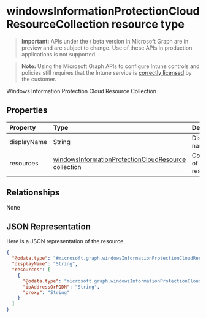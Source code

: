 ﻿# windowsInformationProtectionCloudResourceCollection resource type

> **Important:** APIs under the / beta version in Microsoft Graph are in preview and are subject to change. Use of these APIs in production applications is not supported.

> **Note:** Using the Microsoft Graph APIs to configure Intune controls and policies still requires that the Intune service is [correctly licensed](https://go.microsoft.com/fwlink/?linkid=839381) by the customer.

Windows Information Protection Cloud Resource Collection
## Properties
|Property|Type|Description|
|:---|:---|:---|
|displayName|String|Display name|
|resources|[windowsInformationProtectionCloudResource](../resources/intune_mam_windowsinformationprotectioncloudresource.md) collection|Collection of cloud resources|

## Relationships
None
## JSON Representation
Here is a JSON representation of the resource.
<!-- {
  "blockType": "resource",
  "keyProperty": "id",
  "@odata.type": "microsoft.graph.windowsInformationProtectionCloudResourceCollection"
}
-->
``` json
{
  "@odata.type": "#microsoft.graph.windowsInformationProtectionCloudResourceCollection",
  "displayName": "String",
  "resources": [
    {
      "@odata.type": "microsoft.graph.windowsInformationProtectionCloudResource",
      "ipAddressOrFQDN": "String",
      "proxy": "String"
    }
  ]
}
```



